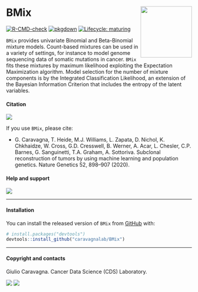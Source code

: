 
# BMix <img src='man/figures/logo.png' align="right" height="139" />

<!-- badges: start -->

[![R-CMD-check](https://github.com/caravagnalab/BMix/workflows/R-CMD-check/badge.svg)](https://github.com/caravagnalab/BMix/actions)
[![pkgdown](https://github.com/caravagnalab/BMix/actions/workflows/pkgdown.yaml/badge.svg)](https://github.com/caravagnalab/BMix/actions/workflows/pkgdown.yaml)
[![Lifecycle:
maturing](https://img.shields.io/badge/lifecycle-stable-green.svg)](https://www.tidyverse.org/lifecycle/#stable)
<!-- badges: end -->

`BMix` provides univariate Binomial and Beta-Binomial mixture models.
Count-based mixtures can be used in a variety of settings, for instance
to model genome sequencing data of somatic mutations in cancer. `BMix`
fits these mixtures by maximum likelihood exploiting the Expectation
Maximization algorithm. Model selection for the number of mixture
components is by the Integrated Classification Likelihood, an extension
of the Bayesian Information Criterion that includes the entropy of the
latent variables.

#### Citation

[![](https://img.shields.io/badge/doi-10.1038/s41588--020--0675--5-red.svg)](https://doi.org/10.1038/s41588-020-0675-5)

If you use `BMix`, please cite:

-   G. Caravagna, T. Heide, M.J. Williams, L. Zapata, D. Nichol, K.
    Chkhaidze, W. Cross, G.D. Cresswell, B. Werner, A. Acar, L. Chesler,
    C.P. Barnes, G. Sanguinetti, T.A. Graham, A. Sottoriva. Subclonal
    reconstruction of tumors by using machine learning and population
    genetics. Nature Genetics 52, 898–907 (2020).

#### Help and support

[![](https://img.shields.io/badge/GitHub%20Pages-https://caravagnalab.github.io/BMix/-yellow.svg)](https://caravagnalab.github.io/BMix)

------------------------------------------------------------------------

#### Installation

You can install the released version of `BMix` from
[GitHub](https://github.com/) with:

``` r
# install.packages("devtools")
devtools::install_github("caravagnalab/BMix")
```

------------------------------------------------------------------------

#### Copyright and contacts

Giulio Caravagna. Cancer Data Science (CDS) Laboratory.

[![](https://img.shields.io/badge/CDS%20Lab%20Github-caravagnalab-seagreen.svg)](https://github.com/caravagnalab)
[![](https://img.shields.io/badge/CDS%20Lab%20webpage-https://www.caravagnalab.org/-red.svg)](https://www.caravagnalab.org/)
